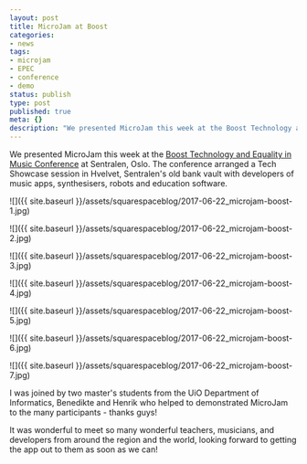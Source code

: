 ```yaml
---
layout: post
title: MicroJam at Boost
categories:
- news
tags:
- microjam
- EPEC
- conference
- demo
status: publish
type: post
published: true
meta: {}
description: "We presented MicroJam this week at the Boost Technology and Equality in Music Conference at Sentralen, Oslo. The conference arranged a Tech Showcase"
---
```


We presented MicroJam this week at the [Boost Technology and Equality in Music Conference](http://www.boost2017.com) at Sentralen, Oslo. The conference arranged a Tech Showcase session in Hvelvet, Sentralen's old bank vault with developers of music apps, synthesisers, robots and education software.

![]({{ site.baseurl }}/assets/squarespaceblog/2017-06-22_microjam-boost-1.jpg)

![]({{ site.baseurl }}/assets/squarespaceblog/2017-06-22_microjam-boost-2.jpg)

![]({{ site.baseurl }}/assets/squarespaceblog/2017-06-22_microjam-boost-3.jpg)

![]({{ site.baseurl }}/assets/squarespaceblog/2017-06-22_microjam-boost-4.jpg)

![]({{ site.baseurl }}/assets/squarespaceblog/2017-06-22_microjam-boost-5.jpg)

![]({{ site.baseurl }}/assets/squarespaceblog/2017-06-22_microjam-boost-6.jpg)

![]({{ site.baseurl }}/assets/squarespaceblog/2017-06-22_microjam-boost-7.jpg)

 I was joined by two master's students from the UiO Department of Informatics, Benedikte and Henrik who helped to demonstrated MicroJam to the many participants - thanks guys!

It was wonderful to meet so many wonderful teachers, musicians, and developers from around the region and the world, looking forward to getting the app out to them as soon as we can!

